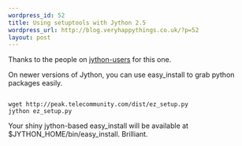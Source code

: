 ```yaml
---
wordpress_id: 52
title: Using setuptools with Jython 2.5
wordpress_url: http://blog.veryhappythings.co.uk/?p=52
layout: post
---
```

Thanks to the people on <a href="http://www.nabble.com/Easy_install-on-jython-2.5-td23525500.html">jython-users</a> for this one.

On newer versions of Jython, you can use easy_install to grab python packages easily.

<code>
wget http://peak.telecommunity.com/dist/ez_setup.py
jython ez_setup.py
</code>

Your shiny jython-based easy_install will be available at $JYTHON_HOME/bin/easy_install. Brilliant.

